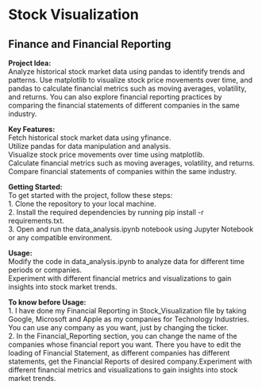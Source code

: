 # Stock Visualization

<h2>Finance and Financial Reporting</h2>
<p><strong>Project Idea:</strong><br> Analyze historical stock market data using pandas to identify trends and patterns. Use matplotlib to visualize stock price movements over time, and pandas to calculate financial metrics such as moving averages, volatility, and returns. You can also explore financial reporting practices by comparing the financial statements of different companies in the same industry.</p>

<p><strong>Key Features:</strong><br>
    Fetch historical stock market data using yfinance.<br>
    Utilize pandas for data manipulation and analysis.<br>
    Visualize stock price movements over time using matplotlib.<br>
    Calculate financial metrics such as moving averages, volatility, and returns.<br>
    Compare financial statements of companies within the same industry.</p>

<p><strong>Getting Started:</strong> <br>To get started with the project, follow these steps: <br> 1. Clone the repository to your local machine. <br> 2. Install the required dependencies by running pip install -r requirements.txt. <br> 3. Open and run the data_analysis.ipynb notebook using Jupyter Notebook or any compatible environment.</p>

<p><strong>Usage:</strong> <br> Modify the code in data_analysis.ipynb to analyze data for different time periods or companies.<br>
Experiment with different financial metrics and visualizations to gain insights into stock market trends.</p>

<p><strong>To know before Usage:</strong> <br>1.  I have done my Financial Reporting in Stock_Visualization file by taking Google, Microsoft and Apple as my companies for Technology Industries. You can use any company as you want, just by changing the ticker.<br>2. In the Financial_Reporting section, you can change the name of the companies whose financial report you want. There you have to edit the loading of Financial Statement, as different companies has different statements, get the Financial Reports of desired company.Experiment with different financial metrics and visualizations to gain insights into stock market trends.</p>
